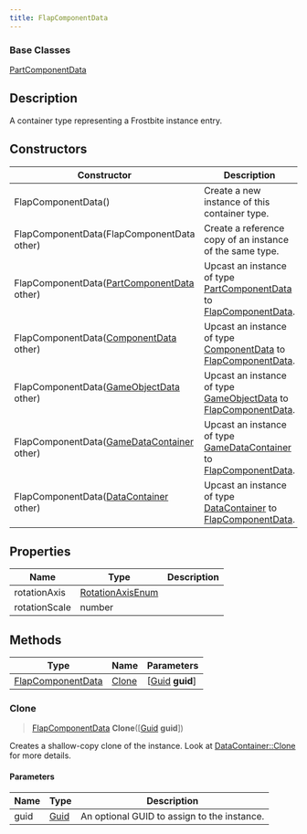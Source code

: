 ```yaml
---
title: FlapComponentData
---
```

### Base Classes

[PartComponentData](/vext/ref/fb/partcomponentdata/)

## Description

A container type representing a Frostbite instance entry.

## Constructors

| Constructor                                                                  | Description                                                                                                               |
| ---------------------------------------------------------------------------- | ------------------------------------------------------------------------------------------------------------------------- |
| FlapComponentData()                                                          | Create a new instance of this container type.                                                                             |
| FlapComponentData(FlapComponentData other)                                   | Create a reference copy of an instance of the same type.                                                                  |
| FlapComponentData([PartComponentData](/vext/ref/fb/partcomponentdata/) other)              | Upcast an instance of type [PartComponentData](/vext/ref/fb/partcomponentdata/) to [FlapComponentData](/vext/ref/fb/flapcomponentdata/).              |
| FlapComponentData([ComponentData](/vext/ref/fb/componentdata/) other)                      | Upcast an instance of type [ComponentData](/vext/ref/fb/componentdata/) to [FlapComponentData](/vext/ref/fb/flapcomponentdata/).                      |
| FlapComponentData([GameObjectData](/vext/ref/fb/gameobjectdata/) other)                    | Upcast an instance of type [GameObjectData](/vext/ref/fb/gameobjectdata/) to [FlapComponentData](/vext/ref/fb/flapcomponentdata/).                    |
| FlapComponentData([GameDataContainer](/vext/ref/fb/gamedatacontainer/) other)              | Upcast an instance of type [GameDataContainer](/vext/ref/fb/gamedatacontainer/) to [FlapComponentData](/vext/ref/fb/flapcomponentdata/).              |
| FlapComponentData([DataContainer](/vext/ref/shared/class/datacontainer) other) | Upcast an instance of type [DataContainer](/vext/ref/shared/class/datacontainer) to [FlapComponentData](/vext/ref/fb/flapcomponentdata/). |

## Properties

| Name          | Type                                 | Description |
| ------------- | ------------------------------------ | ----------- |
| rotationAxis  | [RotationAxisEnum](/vext/ref/fb/rotationaxisenum/) |             |
| rotationScale | number                               |             |

## Methods

| Type                                   | Name            | Parameters                                     |
| -------------------------------------- | --------------- | ---------------------------------------------- |
| [FlapComponentData](/vext/ref/fb/flapcomponentdata/) | [Clone](#clone) | \[[Guid](/vext/ref/shared/class/guid) **guid**\] |

### Clone

> [FlapComponentData](/vext/ref/fb/flapcomponentdata/) **Clone**(\[[Guid](/vext/ref/shared/class/guid) **guid**\])

Creates a shallow-copy clone of the instance. Look at [DataContainer::Clone](/vext/ref/shared/class/datacontainer#clone) for more details.

#### Parameters

| Name | Type         | Description                                 |
| ---- | ------------ | ------------------------------------------- |
| guid | [Guid](/vext/ref/shared/class/guid/) | An optional GUID to assign to the instance. |
